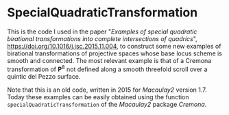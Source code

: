 # SpecialQuadraticTransformation
This is the code I used in the paper "*Examples of special quadratic birational transformations into complete intersections of quadrics*", https://doi.org/10.1016/j.jsc.2015.11.004, to construct some new examples of birational transformations of projective spaces whose base locus scheme is smooth and connected. The most relevant example is that of a Cremona transformation of **P**<sup>8</sup> not defined along a smooth threefold scroll over a quintic del Pezzo surface.

Note that this is an old code, written in 2015 for *Macaulay2* version 1.7. Today these examples can be easily obtained using the function `specialQuadraticTransformation` of the *Macaulay2* package *Cremona*.
